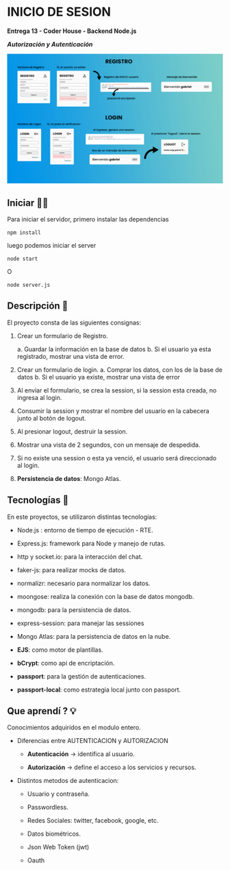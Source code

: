 ﻿  

# INICIO DE SESION

  

**Entrega 13 - Coder House - Backend Node.js**

  

***Autorización y Autenticación***

  

  

![Preview](./preview.jpg)

  

  

## Iniciar 🐱‍🏍

  

Para iniciar el servidor, primero instalar las dependencias

  
  

	npm install

  

  

luego podemos iniciar el server

  

  

	node start

  

O

  

	node server.js

  

  

## Descripción 📑

  

El proyecto consta de las siguientes consignas:

  

  

 1. Crear un formulario de Registro.
	
	 a. Guardar la información en la base de datos
	 b. Si el usuario ya esta registrado, mostrar una vista de error.
	 
 2. Crear un formulario de login.
	 a. Comprar los datos, con los de la base de datos
	 b. Si el usuario ya existe, mostrar una vista de error

  

2. Al enviar el formulario, se crea la session, si la session esta creada, no ingresa al login.

  

3. Consumir la session y mostrar el nombre del usuario en la cabecera junto al botón de logout.

  

4. Al presionar logout, destruir la session.

  

5. Mostrar una vista de 2 segundos, con un mensaje de despedida.

  

6. Si no existe una session o esta ya venció, el usuario será direccionado al login.

  

7.  **Persistencia de datos**: Mongo Atlas.

  

  

  

## Tecnologías 💾

  

En este proyectos, se utilizaron distintas tecnologías:

  

  

- Node.js : entorno de tiempo de ejecución - RTE.

  

- Express.js: framework para Node y manejo de rutas.

  

- http y socket.io: para la interacción del chat.

  

- faker-js: para realizar mocks de datos.

  

- normalizr: necesario para normalizar los datos.

  

- moongose: realiza la conexión con la base de datos mongodb.

  

- mongodb: para la persistencia de datos.

  

-  express-session: para manejar las sessiones

  

-  Mongo Atlas: para la persistencia de datos en la nube.
- **EJS**: como motor de plantillas.
- **bCrypt**: como api de encriptación.
- **passport**: para la gestión de autenticaciones.
- **passport-local**: como estrategia local junto con passport.

  

## Que aprendí ? 💡

  

Conocimientos adquiridos en el modulo entero.

  

- Diferencias entre AUTENTICACION y AUTORIZACION

	-  **Autenticación** -> identifica al usuario.

	-  **Autorización** -> define el acceso a los servicios y recursos.

- Distintos metodos de autenticacion:

	- Usuario y contraseña.

	- Passwordless.

	- Redes Sociales: twitter, facebook, google, etc.

	- Datos biométricos.

	- Json Web Token (jwt)

	- Oauth